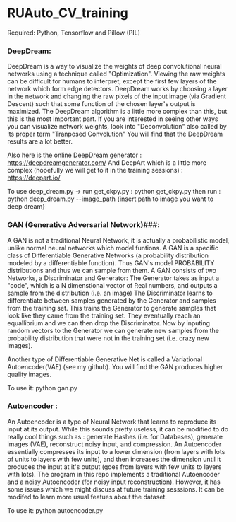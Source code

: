 # RUAuto_CV_training

Required: Python, Tensorflow and Pillow (PIL)

### DeepDream:
  
  DeepDream is a way to visualize the weights of deep convolutional neural networks using a technique called "Optimization". Viewing the raw weights 
  can be difficult for humans to interpret, except the first few layers of the network which form edge detectors. DeepDream works by choosing a layer
  in the network and changing the raw pixels of the input image (via Gradient Descent) such that some function of the chosen layer's output 
  is maximized. The DeepDream algorithm is a little more complex than this, but this is the most important part. If you are interested
  in seeing other ways you can visualize network weights, look into "Deconvolution" also called by its proper term "Tranposed Convolution"
  You will find that the DeepDream results are a lot better.
  
  Also here is the online DeepDream generator : https://deepdreamgenerator.com/
  And DeepArt which is a little more complex (hopefully we will get to it in the training sessions) : https://deepart.io/
  
  To use deep_dream.py -> 
    run get_ckpy.py : python get_ckpy.py
    then run : python deep_dream.py --image_path {insert path to image you want to deep dream}
  
### GAN (Generative Adversarial Network)###:

  A GAN is not a traditional Neural Network, it is actually a probabilistic model, unlike normal neural networks which model funtions.
  A GAN is a specific class of Differentiable Generative Networks (a probability distribution modeled by a differentiable function).
  Thus GAN's model PROBABILITY distributions and thus we can sample from them.
  A GAN consists of two Networks, a Discriminator and Generator:
    The Generator takes as input a "code", which is a N dimenstional vector of Real numbers, and outputs a sample from the distribution
    (i.e. an image)
    The Discriminator learns to differentiate between samples generated by the Generator and samples from the training set.
  This trains the Generator to generate samples that look like they came from the training set.
  They eventually reach an equallibrium and we can then drop the Discriminator. Now by inputing random vectors to the Generator
  we can generate new samples from the probability distribution that were not in the training set (i.e. crazy new images).
  
  Another type of Differentiable Generative Net is called a Variational Autoencoder(VAE) (see my github). You will find the GAN produces higher quality
  images.
  
  To use it: python gan.py
  
### Autoencoder :

  An Autoencoder is a type of Neural Network that learns to reproduce its input at its output.  While this sounds pretty useless,
  it can be modified to do really cool things such as : generate Hashes (i.e. for Databases), generate images (VAE), reconstruct
  noisy input, and compression. An Autoencoder essentially compresses its input to a lower dimension (from layers with lots of 
  units to layers with few units), and then increases the dimension until it produces the input at it's output (goes from layers with
  few units to layers with lots). The program in this repo implements a traditional Autoencoder and a noisy Autoencoder (for noisy input reconstruction). 
  However, it has some issues which we might discuss at future training sesssions. It can be modifed to learn more usual featues about the dataset.
  
  To use it: python autoencoder.py
  
